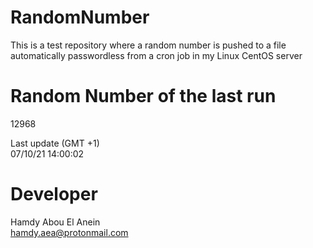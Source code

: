# RandomNumber    
This is a test repository where a random number is pushed to a file automatically passwordless from a cron job in my Linux CentOS server    
# Random Number of the last run   
12968
      
Last update (GMT +1)    
07/10/21 14:00:02
# Developer    
Hamdy Abou El Anein   
hamdy.aea@protonmail.com
